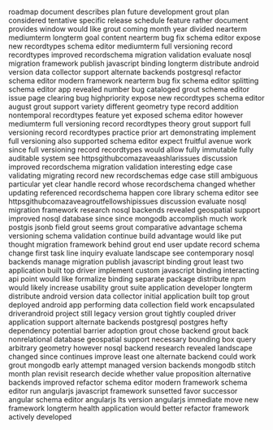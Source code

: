 roadmap document describes plan future development grout plan considered tentative specific release schedule feature rather document provides window would like grout coming month year divided nearterm mediumterm longterm goal content nearterm bug fix schema editor expose new recordtypes schema editor mediumterm full versioning record recordtypes improved recordschema migration validation evaluate nosql migration framework publish javascript binding longterm distribute android version data collector support alternate backends postgresql refactor schema editor modern framework nearterm bug fix schema editor splitting schema editor app revealed number bug cataloged grout schema editor issue page clearing bug highpriority expose new recordtypes schema editor august grout support variety different geometry type record addition nontemporal recordtypes feature yet exposed schema editor however mediumterm full versioning record recordtypes theory grout support full versioning record recordtypes practice prior art demonstrating implement full versioning also supported schema editor expect fruitful avenue work since full versioning record recordtypes would allow fully immutable fully auditable system see httpsgithubcomazaveaashlarissues discussion improved recordschema migration validation interesting edge case validating migrating record new recordschemas edge case still ambiguous particular yet clear handle record whose recordschema changed whether updating referenced recordschema happen core library schema editor see httpsgithubcomazaveagroutfellowshipissues discussion evaluate nosql migration framework research nosql backends revealed geospatial support improved nosql database since since mongodb accomplish much work postgis jsonb field grout seems grout comparative advantage schema versioning schema validation continue build advantage would like put thought migration framework behind grout end user update record schema change first task line inquiry evaluate landscape see contemporary nosql backends manage migration publish javascript binding grout least two application built top driver implement custom javascript binding interacting api point would like formalize binding separate package distribute npm would likely increase usability grout suite application developer longterm distribute android version data collector initial application built top grout deployed android app performing data collection field work encapsulated driverandroid project still legacy version grout tightly coupled driver application support alternate backends postgresql postgres hefty dependency potential barrier adoption grout chose backend grout back nonrelational database geospatial support necessary bounding box query arbitrary geometry however nosql backend research revealed landscape changed since continues improve least one alternate backend could work grout mongodb early attempt managed version backends mongodb stitch month plan revisit research decide whether value proposition alternative backends improved refactor schema editor modern framework schema editor run angularjs javascript framework sunsetted favor successor angular schema editor angularjs lts version angularjs immediate move new framework longterm health application would better refactor framework actively developed